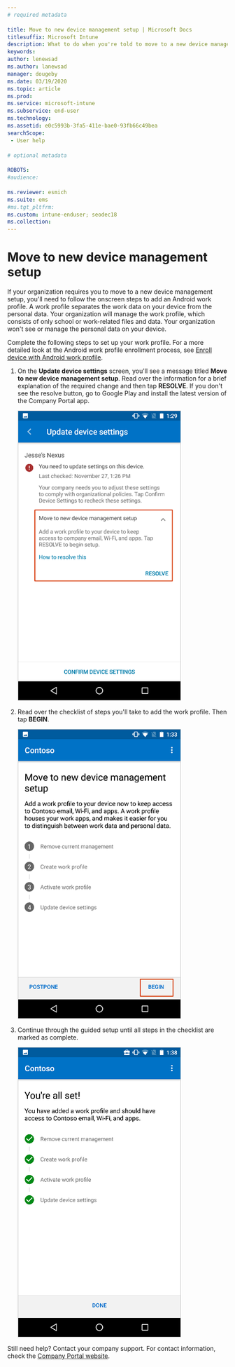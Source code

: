 ```yaml
---
# required metadata

title: Move to new device management setup | Microsoft Docs
titlesuffix: Microsoft Intune
description: What to do when you're told to move to a new device management setup. 
keywords:
author: lenewsad
ms.author: lanewsad
manager: dougeby
ms.date: 03/19/2020
ms.topic: article
ms.prod:
ms.service: microsoft-intune
ms.subservice: end-user
ms.technology:
ms.assetid: e0c5993b-3fa5-411e-bae0-93fb66c49bea
searchScope:
 - User help

# optional metadata

ROBOTS:  
#audience:

ms.reviewer: esmich
ms.suite: ems
#ms.tgt_pltfrm:
ms.custom: intune-enduser; seodec18
ms.collection: 
---
```

# Move to new device management setup  

If your organization requires you to move to a new device management setup, you'll need to follow the onscreen steps to add an Android work profile. A work profile separates the work data on your device from the personal data. Your organization will manage the work profile, which consists of only school or work-related files and data. Your organization won't see or manage the personal data on your device. 

Complete the following steps to set up your work profile. For a more detailed look at the Android work profile enrollment process, see [Enroll device with Android work profile](./enroll-device-android-work-profile.md).  

 1. On the **Update device settings** screen, you'll see a message titled **Move to new device management setup**. Read over the information for a brief explanation of the required change and then tap **RESOLVE**. If you don't see the resolve button, go to Google Play and install the latest version of the Company Portal app.  

    ![The **Update device setting** screen, highlighting the move to new device management setup message.](./media/intune-company-portal-update-settings.png)  

2. Read over the checklist of steps you'll take to add the work profile. Then tap **BEGIN**. 

    ![The **Move to new device management setup** screen, highlighting the begin button.](./media/company-portal-unfinished-checklist-2003.png)  

3. Continue through the guided setup until all steps in the checklist are marked as complete.  

    ![The **Move to new device management setup** screen, showing that all steps have been completed.](./media/company-portal-checklist-2003.png)  

Still need help? Contact your company support. For contact information, check the [Company Portal website](https://go.microsoft.com/fwlink/?linkid=2010980).  
